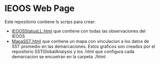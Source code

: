 # IEOOS Web Page

Este repositorio contiene ls scrips para crear:

- [IEOOSStatusLL.html](IEOOSStatusLL.html) que contiene con todas las observaciones del IEOOS
- [MapaSST.html](IEOOSStatusLL.html) que contiene un mapa con vinculacion a los datos de SST promedio en las demarcaciones. Estos graficos son creados por el repositorio SSTGlobalAnalysis y los .html que configura cada demarcacion se encuetran en la carpeta ./html
